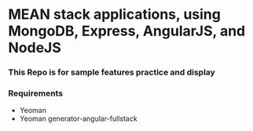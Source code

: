 # MEAN stack applications, using MongoDB, Express, AngularJS, and NodeJS

### This Repo is for sample features practice and display

### Requirements
* Yeoman
* Yeoman generator-angular-fullstack
